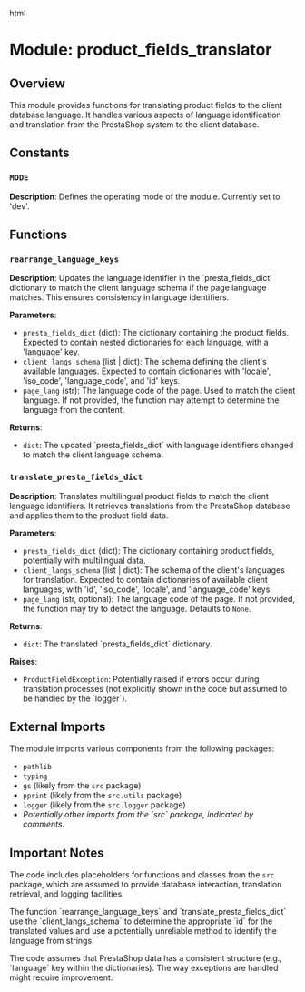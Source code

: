 html
<h1>Module: product_fields_translator</h1>

<h2>Overview</h2>
<p>This module provides functions for translating product fields to the client database language. It handles various aspects of language identification and translation from the PrestaShop system to the client database.</p>

<h2>Constants</h2>

<h3><code>MODE</code></h3>

<p><strong>Description</strong>: Defines the operating mode of the module.  Currently set to 'dev'.</p>


<h2>Functions</h2>

<h3><code>rearrange_language_keys</code></h3>

<p><strong>Description</strong>: Updates the language identifier in the `presta_fields_dict` dictionary to match the client language schema if the page language matches.  This ensures consistency in language identifiers.</p>

<p><strong>Parameters</strong>:</p>
<ul>
  <li><code>presta_fields_dict</code> (dict): The dictionary containing the product fields.  Expected to contain nested dictionaries for each language, with a 'language' key.</li>
  <li><code>client_langs_schema</code> (list | dict): The schema defining the client's available languages.  Expected to contain dictionaries with 'locale', 'iso_code', 'language_code', and 'id' keys.</li>
  <li><code>page_lang</code> (str): The language code of the page.  Used to match the client language.  If not provided, the function may attempt to determine the language from the content.</li>
</ul>

<p><strong>Returns</strong>:</p>
<ul>
  <li><code>dict</code>: The updated `presta_fields_dict` with language identifiers changed to match the client language schema.</li>
</ul>


<h3><code>translate_presta_fields_dict</code></h3>

<p><strong>Description</strong>: Translates multilingual product fields to match the client language identifiers.  It retrieves translations from the PrestaShop database and applies them to the product field data.</p>

<p><strong>Parameters</strong>:</p>
<ul>
  <li><code>presta_fields_dict</code> (dict): The dictionary containing product fields, potentially with multilingual data.</li>
  <li><code>client_langs_schema</code> (list | dict): The schema of the client's languages for translation.  Expected to contain dictionaries of available client languages, with 'id', 'iso_code', 'locale', and 'language_code' keys.</li>
  <li><code>page_lang</code> (str, optional): The language code of the page. If not provided, the function may try to detect the language. Defaults to <code>None</code>.</li>
</ul>

<p><strong>Returns</strong>:</p>
<ul>
  <li><code>dict</code>: The translated `presta_fields_dict` dictionary.</li>
</ul>

<p><strong>Raises</strong>:</p>
<ul>
  <li><code>ProductFieldException</code>:  Potentially raised if errors occur during translation processes (not explicitly shown in the code but assumed to be handled by the `logger`).</li>
</ul>


<h2>External Imports</h2>

<p>The module imports various components from the following packages:</p>
<ul>
 <li><code>pathlib</code></li>
 <li><code>typing</code></li>
 <li><code>gs</code> (likely from the <code>src</code> package)</li>
 <li><code>pprint</code> (likely from the <code>src.utils</code> package)</li>
 <li><code>logger</code> (likely from the <code>src.logger</code> package)</li>
  <li><em>Potentially other imports from the `src` package, indicated by comments.</em></li>
</ul>

<h2>Important Notes</h2>
<p>The code includes placeholders for functions and classes from the <code>src</code> package, which are assumed to provide database interaction, translation retrieval, and logging facilities.</p>
<p>The function `rearrange_language_keys` and `translate_presta_fields_dict` use the  `client_langs_schema` to determine the appropriate `id` for the translated values and use a potentially unreliable method to identify the language from strings.</p>
<p>The code assumes that PrestaShop data has a consistent structure (e.g., `language` key within the dictionaries).  The way exceptions are handled might require improvement.</p>